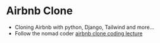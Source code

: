 # Airbnb Clone

- Cloning Airbnb with python, Django, Tailwind and more...
- Follow the nomad coder [airbnb clone coding lecture](https://academy.nomadcoders.co/courses/enrolled/637659)
